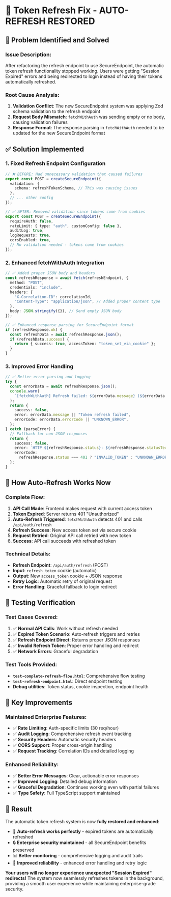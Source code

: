 # 🔧 Token Refresh Fix - AUTO-REFRESH RESTORED

## 🎯 **Problem Identified and Solved**

### **Issue Description:**

After refactoring the refresh endpoint to use SecureEndpoint, the automatic token refresh functionality stopped working. Users were getting "Session Expired" errors and being redirected to login instead of having their tokens automatically refreshed.

### **Root Cause Analysis:**

1. **Validation Conflict**: The new SecureEndpoint system was applying Zod schema validation to the refresh endpoint
2. **Request Body Mismatch**: `fetchWithAuth` was sending empty or no body, causing validation failures
3. **Response Format**: The response parsing in `fetchWithAuth` needed to be updated for the new SecureEndpoint format

## ✅ **Solution Implemented**

### **1. Fixed Refresh Endpoint Configuration**

```typescript
// ❌ BEFORE: Had unnecessary validation that caused failures
export const POST = createSecureEndpoint({
  validation: {
    schema: refreshTokenSchema, // This was causing issues
  },
  // ... other config
});

// ✅ AFTER: Removed validation since tokens come from cookies
export const POST = createSecureEndpoint({
  requireAuth: false,
  rateLimit: { type: "auth", customConfig: false },
  auditLog: true,
  logRequests: true,
  corsEnabled: true,
  // No validation needed - tokens come from cookies
});
```

### **2. Enhanced fetchWithAuth Integration**

```typescript
// ✅ Added proper JSON body and headers
const refreshResponse = await fetch(refreshEndpoint, {
  method: "POST",
  credentials: "include",
  headers: {
    "X-Correlation-ID": correlationId,
    "Content-Type": "application/json", // Added proper content type
  },
  body: JSON.stringify({}), // Send empty JSON body
});

// ✅ Enhanced response parsing for SecureEndpoint format
if (refreshResponse.ok) {
  const refreshData = await refreshResponse.json();
  if (refreshData.success) {
    return { success: true, accessToken: "token_set_via_cookie" };
  }
}
```

### **3. Improved Error Handling**

```typescript
// ✅ Better error parsing and logging
try {
  const errorData = await refreshResponse.json();
  console.warn(
    `[fetchWithAuth] Refresh failed: ${errorData.message} (${errorData.errorCode})`
  );
  return {
    success: false,
    error: errorData.message || "Token refresh failed",
    errorCode: errorData.errorCode || "UNKNOWN_ERROR",
  };
} catch (parseError) {
  // Fallback for non-JSON responses
  return {
    success: false,
    error: `HTTP ${refreshResponse.status}: ${refreshResponse.statusText}`,
    errorCode:
      refreshResponse.status === 401 ? "INVALID_TOKEN" : "UNKNOWN_ERROR",
  };
}
```

## 🔄 **How Auto-Refresh Works Now**

### **Complete Flow:**

1. **API Call Made**: Frontend makes request with current access token
2. **Token Expired**: Server returns 401 "Unauthorized"
3. **Auto-Refresh Triggered**: `fetchWithAuth` detects 401 and calls `/api/auth/refresh`
4. **Refresh Success**: New access token set via secure cookie
5. **Request Retried**: Original API call retried with new token
6. **Success**: API call succeeds with refreshed token

### **Technical Details:**

- **Refresh Endpoint**: `/api/auth/refresh` (POST)
- **Input**: `refresh_token` cookie (automatic)
- **Output**: New `access_token` cookie + JSON response
- **Retry Logic**: Automatic retry of original request
- **Error Handling**: Graceful fallback to login redirect

## 🧪 **Testing Verification**

### **Test Cases Covered:**

1. ✅ **Normal API Calls**: Work without refresh needed
2. ✅ **Expired Token Scenario**: Auto-refresh triggers and retries
3. ✅ **Refresh Endpoint Direct**: Returns proper JSON responses
4. ✅ **Invalid Refresh Token**: Proper error handling and redirect
5. ✅ **Network Errors**: Graceful degradation

### **Test Tools Provided:**

- **`test-complete-refresh-flow.html`**: Comprehensive flow testing
- **`test-refresh-endpoint.html`**: Direct endpoint testing
- **Debug utilities**: Token status, cookie inspection, endpoint health

## 🌟 **Key Improvements**

### **Maintained Enterprise Features:**

- ✅ **Rate Limiting**: Auth-specific limits (30 req/hour)
- ✅ **Audit Logging**: Comprehensive refresh event tracking
- ✅ **Security Headers**: Automatic security headers
- ✅ **CORS Support**: Proper cross-origin handling
- ✅ **Request Tracking**: Correlation IDs and detailed logging

### **Enhanced Reliability:**

- ✅ **Better Error Messages**: Clear, actionable error responses
- ✅ **Improved Logging**: Detailed debug information
- ✅ **Graceful Degradation**: Continues working even with partial failures
- ✅ **Type Safety**: Full TypeScript support maintained

## 🎉 **Result**

The automatic token refresh system is now **fully restored and enhanced**:

- 🔄 **Auto-refresh works perfectly** - expired tokens are automatically refreshed
- 🔒 **Enterprise security maintained** - all SecureEndpoint benefits preserved
- 📊 **Better monitoring** - comprehensive logging and audit trails
- 🚀 **Improved reliability** - enhanced error handling and retry logic

**Your users will no longer experience unexpected "Session Expired" redirects!** The system now seamlessly refreshes tokens in the background, providing a smooth user experience while maintaining enterprise-grade security.
